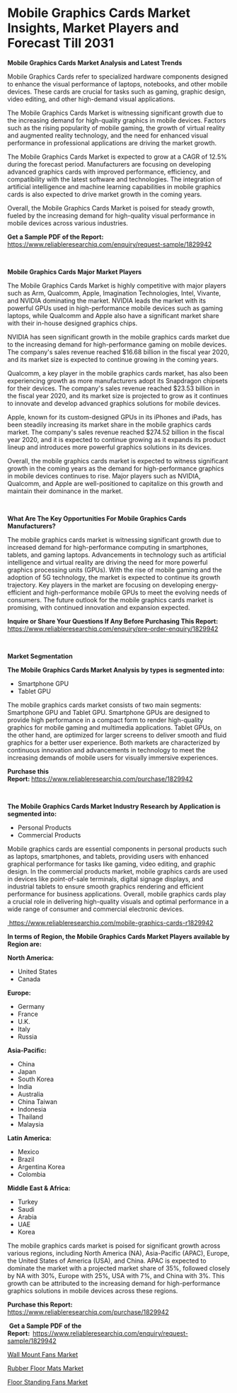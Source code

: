 <p><h1>Mobile Graphics Cards Market Insights, Market Players and Forecast Till 2031</h1></p><p><strong>Mobile Graphics Cards Market Analysis and Latest Trends</strong></p>
<p><p>Mobile Graphics Cards refer to specialized hardware components designed to enhance the visual performance of laptops, notebooks, and other mobile devices. These cards are crucial for tasks such as gaming, graphic design, video editing, and other high-demand visual applications.</p><p>The Mobile Graphics Cards Market is witnessing significant growth due to the increasing demand for high-quality graphics in mobile devices. Factors such as the rising popularity of mobile gaming, the growth of virtual reality and augmented reality technology, and the need for enhanced visual performance in professional applications are driving the market growth.</p><p>The Mobile Graphics Cards Market is expected to grow at a CAGR of 12.5% during the forecast period. Manufacturers are focusing on developing advanced graphics cards with improved performance, efficiency, and compatibility with the latest software and technologies. The integration of artificial intelligence and machine learning capabilities in mobile graphics cards is also expected to drive market growth in the coming years.</p><p>Overall, the Mobile Graphics Cards Market is poised for steady growth, fueled by the increasing demand for high-quality visual performance in mobile devices across various industries.</p></p>
<p><strong>Get a Sample PDF of the Report:&nbsp;</strong> <a href="https://www.reliableresearchiq.com/enquiry/request-sample/1829942">https://www.reliableresearchiq.com/enquiry/request-sample/1829942</a></p>
<p>&nbsp;</p>
<p><strong>Mobile Graphics Cards Major Market Players</strong></p>
<p><p>The Mobile Graphics Cards Market is highly competitive with major players such as Arm, Qualcomm, Apple, Imagination Technologies, Intel, Vivante, and NVIDIA dominating the market. NVIDIA leads the market with its powerful GPUs used in high-performance mobile devices such as gaming laptops, while Qualcomm and Apple also have a significant market share with their in-house designed graphics chips.</p><p>NVIDIA has seen significant growth in the mobile graphics cards market due to the increasing demand for high-performance gaming on mobile devices. The company's sales revenue reached $16.68 billion in the fiscal year 2020, and its market size is expected to continue growing in the coming years.</p><p>Qualcomm, a key player in the mobile graphics cards market, has also been experiencing growth as more manufacturers adopt its Snapdragon chipsets for their devices. The company's sales revenue reached $23.53 billion in the fiscal year 2020, and its market size is projected to grow as it continues to innovate and develop advanced graphics solutions for mobile devices.</p><p>Apple, known for its custom-designed GPUs in its iPhones and iPads, has been steadily increasing its market share in the mobile graphics cards market. The company's sales revenue reached $274.52 billion in the fiscal year 2020, and it is expected to continue growing as it expands its product lineup and introduces more powerful graphics solutions in its devices.</p><p>Overall, the mobile graphics cards market is expected to witness significant growth in the coming years as the demand for high-performance graphics in mobile devices continues to rise. Major players such as NVIDIA, Qualcomm, and Apple are well-positioned to capitalize on this growth and maintain their dominance in the market.</p></p>
<p>&nbsp;</p>
<p><strong>What Are The Key Opportunities For Mobile Graphics Cards Manufacturers?</strong></p>
<p><p>The mobile graphics cards market is witnessing significant growth due to increased demand for high-performance computing in smartphones, tablets, and gaming laptops. Advancements in technology such as artificial intelligence and virtual reality are driving the need for more powerful graphics processing units (GPUs). With the rise of mobile gaming and the adoption of 5G technology, the market is expected to continue its growth trajectory. Key players in the market are focusing on developing energy-efficient and high-performance mobile GPUs to meet the evolving needs of consumers. The future outlook for the mobile graphics cards market is promising, with continued innovation and expansion expected.</p></p>
<p><strong>Inquire or Share Your Questions If Any Before Purchasing This Report:</strong> <a href="https://www.reliableresearchiq.com/enquiry/pre-order-enquiry/1829942">https://www.reliableresearchiq.com/enquiry/pre-order-enquiry/1829942</a></p>
<p>&nbsp;</p>
<p><strong>Market Segmentation</strong></p>
<p><strong>The Mobile Graphics Cards Market Analysis by types is segmented into:</strong></p>
<p><ul><li>Smartphone GPU</li><li>Tablet GPU</li></ul></p>
<p><p>The mobile graphics cards market consists of two main segments: Smartphone GPU and Tablet GPU. Smartphone GPUs are designed to provide high performance in a compact form to render high-quality graphics for mobile gaming and multimedia applications. Tablet GPUs, on the other hand, are optimized for larger screens to deliver smooth and fluid graphics for a better user experience. Both markets are characterized by continuous innovation and advancements in technology to meet the increasing demands of mobile users for visually immersive experiences.</p></p>
<p><strong>Purchase this Report:&nbsp;</strong><a href="https://www.reliableresearchiq.com/purchase/1829942">https://www.reliableresearchiq.com/purchase/1829942</a></p>
<p>&nbsp;</p>
<p><strong>The Mobile Graphics Cards Market Industry Research by Application is segmented into:</strong></p>
<p><ul><li>Personal Products</li><li>Commercial Products</li></ul></p>
<p><p>Mobile graphics cards are essential components in personal products such as laptops, smartphones, and tablets, providing users with enhanced graphical performance for tasks like gaming, video editing, and graphic design. In the commercial products market, mobile graphics cards are used in devices like point-of-sale terminals, digital signage displays, and industrial tablets to ensure smooth graphics rendering and efficient performance for business applications. Overall, mobile graphics cards play a crucial role in delivering high-quality visuals and optimal performance in a wide range of consumer and commercial electronic devices.</p></p>
<p><a href="https://www.reliableresearchiq.com/mobile-graphics-cards-r1829942">&nbsp;https://www.reliableresearchiq.com/mobile-graphics-cards-r1829942</a></p>
<p><strong>In terms of Region, the Mobile Graphics Cards Market Players available by Region are:</strong></p>
<p>
    <p> <strong> North America: </strong>
        <ul>
            <li>United States</li>
            <li>Canada</li>
        </ul>
        </p> 
    <p> <strong> Europe: </strong>
        <ul>
            <li>Germany</li>
            <li>France</li>
            <li>U.K.</li>
            <li>Italy</li>
            <li>Russia</li>
        </ul>
        </p> 
    <p> <strong> Asia-Pacific: </strong>
        <ul>
            <li>China</li>
            <li>Japan</li>
            <li>South Korea</li>
            <li>India</li>
            <li>Australia</li>
            <li>China Taiwan</li>
            <li>Indonesia</li>
            <li>Thailand</li>
            <li>Malaysia</li>
        </ul>
        </p> 
    <p> <strong> Latin America: </strong>
        <ul>
            <li>Mexico</li>
            <li>Brazil</li>
            <li>Argentina Korea</li>
            <li>Colombia</li>
        </ul>
        </p> 
    <p> <strong> Middle East & Africa: </strong>
        <ul>
            <li>Turkey</li>
            <li>Saudi</li>
            <li>Arabia</li>
            <li>UAE</li>
            <li>Korea</li>
        </ul>
    </p>
    </p>
<p><p>The mobile graphics cards market is poised for significant growth across various regions, including North America (NA), Asia-Pacific (APAC), Europe, the United States of America (USA), and China. APAC is expected to dominate the market with a projected market share of 35%, followed closely by NA with 30%, Europe with 25%, USA with 7%, and China with 3%. This growth can be attributed to the increasing demand for high-performance graphics solutions in mobile devices across these regions.</p></p>
<p><strong>Purchase this Report: </strong><a href="https://www.reliableresearchiq.com/purchase/1829942">https://www.reliableresearchiq.com/purchase/1829942</a></p>
<p>&nbsp;<strong>Get a Sample PDF of the Report:&nbsp;&nbsp;</strong><a href="https://www.reliableresearchiq.com/enquiry/request-sample/1829942">https://www.reliableresearchiq.com/enquiry/request-sample/1829942</a></p>
<p><strong></strong></p>
<p><p><a href="https://github.com/nafiafirdania/Market-Research-Report-List-1/blob/main/wall-mount-fans-market.md">Wall Mount Fans Market</a></p><p><a href="https://view.publitas.com/reportprime-1/exploring-rubber-floor-mats-market-dynamics-global-trends-and-future-growth-prospects-2024-2031-covered-in-134-pages/">Rubber Floor Mats Market</a></p><p><a href="https://github.com/kulaberyasin52/Market-Research-Report-List-1/blob/main/floor-standing-fans-market.md">Floor Standing Fans Market</a></p></p>
